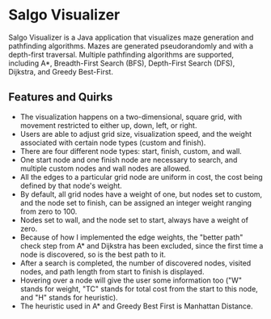 # Salgo Visualizer

Salgo Visualizer is a Java application that visualizes maze generation and pathfinding algorithms. Mazes are generated pseudorandomly and with a depth-first traversal. Multiple pathfinding algorithms are supported, including A*, Breadth-First Search (BFS), Depth-First Search (DFS), Dijkstra, and Greedy Best-First.

## Features and Quirks

- The visualization happens on a two-dimensional, square grid, with movement restricted to either up, down, left, or right. 
- Users are able to adjust grid size, visualization speed, and the weight associated with certain node types (custom and finish). 
- There are four different node types: start, finish, custom, and wall. 
- One start node and one finish node are necessary to search, and multiple custom nodes and wall nodes are allowed. 
- All the edges to a particular grid node are uniform in cost, the cost being defined by that node's weight. 
- By default, all grid nodes have a weight of one, but nodes set to custom, and the node set to finish, can be assigned an integer weight ranging from zero to 100. 
- Nodes set to wall, and the node set to start, always have a weight of zero. 
- Because of how I implemented the edge weights, the "better path" check step from A* and Dijkstra has been excluded, since the first time a node is discovered, so is the best path to it. 
- After a search is completed, the number of discovered nodes, visited nodes, and path length from start to finish is displayed. 
- Hovering over a node will give the user some information too ("W" stands for weight, "TC" stands for total cost from the start to this node, and "H" stands for heuristic). 
- The heuristic used in A* and Greedy Best First is Manhattan Distance.


